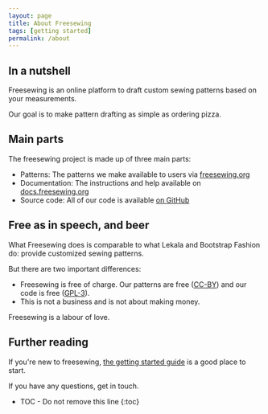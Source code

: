 ```yaml
---
layout: page
title: About Freesewing
tags: [getting started]
permalink: /about
---
```

## In a nutshell
Freesewing is an online platform to draft custom sewing patterns based on your measurements.

Our goal is to make pattern drafting as simple as ordering pizza.

## Main parts
The freesewing project is made up of three main parts:

- Patterns: The patterns we make available to users via [freesewing.org](https://freesewing.org/)
- Documentation: The instructions and help available on [docs.freesewing.org](http://docs.freesewing.org/)
- Source code: All of our code is available [on GitHub](https://github.com/freesewing)

## Free as in speech, and beer
What Freesewing does is comparable to what Lekala and Bootstrap Fashion do: provide customized sewing patterns.

But there are two important differences: 

- Freesewing is free of charge. Our patterns are free ([CC-BY](/license)) and our code is free ([GPL-3](/license)).
- This is not a business and is not about making money.

Freesewing is a labour of love.

## Further reading

If you're new to freesewing, [the getting started guide](/getting-started) is a good place to start.

If you have any questions, get in touch.

* TOC - Do not remove this line
{:toc}


